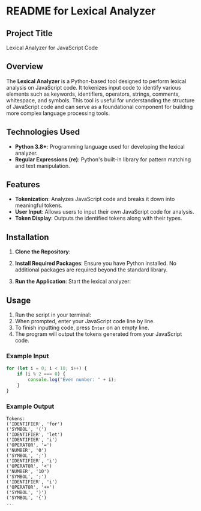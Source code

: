 # README for Lexical Analyzer

## Project Title
Lexical Analyzer for JavaScript Code

## Overview
The **Lexical Analyzer** is a Python-based tool designed to perform lexical analysis on JavaScript code. It tokenizes input code to identify various elements such as keywords, identifiers, operators, strings, comments, whitespace, and symbols. This tool is useful for understanding the structure of JavaScript code and can serve as a foundational component for building more complex language processing tools.



## Technologies Used
- **Python 3.8+**: Programming language used for developing the lexical analyzer.
- **Regular Expressions (re)**: Python's built-in library for pattern matching and text manipulation.

## Features
- **Tokenization**: Analyzes JavaScript code and breaks it down into meaningful tokens.
- **User Input**: Allows users to input their own JavaScript code for analysis.
- **Token Display**: Outputs the identified tokens along with their types.

## Installation
1. **Clone the Repository**:
2. **Install Required Packages**:
   Ensure you have Python installed. No additional packages are required beyond the standard library.

3. **Run the Application**:
   Start the lexical analyzer:
 

## Usage
1. Run the script in your terminal:
2. When prompted, enter your JavaScript code line by line.
3. To finish inputting code, press `Enter` on an empty line.
4. The program will output the tokens generated from your JavaScript code.

### Example Input
```javascript
for (let i = 0; i < 10; i++) {
    if (i % 2 === 0) {
        console.log("Even number: " + i);
    }
}
```

### Example Output
```
Tokens:
('IDENTIFIER', 'for')
('SYMBOL', '(')
('IDENTIFIER', 'let')
('IDENTIFIER', 'i')
('OPERATOR', '=')
('NUMBER', '0')
('SYMBOL', ';')
('IDENTIFIER', 'i')
('OPERATOR', '<')
('NUMBER', '10')
('SYMBOL', ';')
('IDENTIFIER', 'i')
('OPERATOR', '++')
('SYMBOL', ')')
('SYMBOL', '{')
...
```

